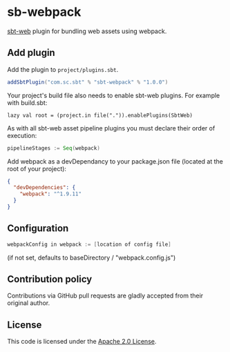 sb-webpack
==========

[sbt-web] plugin for bundling web assets using webpack.

Add plugin
----------

Add the plugin to `project/plugins.sbt`.

```scala
addSbtPlugin("com.sc.sbt" % "sbt-webpack" % "1.0.0")
```

Your project's build file also needs to enable sbt-web plugins. For example with build.sbt:

    lazy val root = (project.in file(".")).enablePlugins(SbtWeb)

As with all sbt-web asset pipeline plugins you must declare their order of execution:

```scala
pipelineStages := Seq(webpack)
```

Add webpack as a devDependancy to your package.json file (located at the root of your project):
```json
{
  "devDependencies": {
    "webpack": "^1.9.11"
  }
}
```

Configuration
-------------

```scala
webpackConfig in webpack := [location of config file]
```
(if not set, defaults to baseDirectory / "webpack.config.js")


Contribution policy
-------------------

Contributions via GitHub pull requests are gladly accepted from their original
author.


License
-------

This code is licensed under the [Apache 2.0 License][apache].


[sbt-web]: https://github.com/sbt/sbt-web
[apache]: http://www.apache.org/licenses/LICENSE-2.0.html
